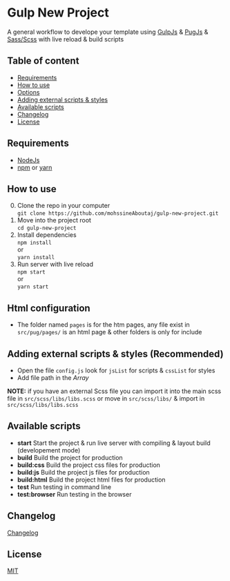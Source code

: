 # Gulp New Project

A general workflow to develope your template using [GulpJs](https://gulpjs.com/) & [PugJs](https://pugjs.org/) & [Sass/Scss](https://sass-lang.com/) with live reload & build scripts

## Table of content
+ [Requirements](#Requirements)
+ [How to use](#How-to-use)
+ [Options](#Options)
+ [Adding external scripts & styles](#Adding-external-scripts-&-styles-(Recommended))
+ [Available scripts](#Available-scripts)
+ [Changelog](#Changelog)
+ [License](#License)

## Requirements
+ [NodeJs](https://nodejs.org)
+ [npm](https://npmjs.com) or [yarn](https://yarnpkg.com)

## How to use
0. Clone the repo in your computer <br>
``git clone https://github.com/mohssineAboutaj/gulp-new-project.git``
0. Move into the project root <br>
``cd gulp-new-project``
0. Install dependencies <br>
``npm install``
<br>or<br>
``yarn install``
0. Run server with live reload <br>
``npm start``
<br>or<br>
``yarn start``

## Html configuration
+ The folder named `pages` is for the htm pages, any file exist in `src/pug/pages/` is an html page & other folders is only for include

## Adding external scripts & styles (Recommended)
+ Open the file `config.js` look for `jsList` for scripts & `cssList` for styles
+ Add file path in the *Array*

**NOTE:** if you have an external Scss file you can import it into the main scss file in `src/scss/libs/libs.scss` or move in `src/scss/libs/` & import in `src/scss/libs/libs.scss`

## Available scripts
+ **start**               Start the project & run live server with compiling & layout build (developement mode)
+ **build**               Build the project for production
+ **build:css**           Build the project css files for production
+ **build:js**            Build the project js files for production
+ **build:html**          Build the project html files for production
+ **test**                Run testing in command line
+ **test:browser**        Run testing in the browser

## Changelog
[Changelog](./CHANGELOG.md)

## License
[MIT](http://en.wikipedia.org/wiki/mit_license)